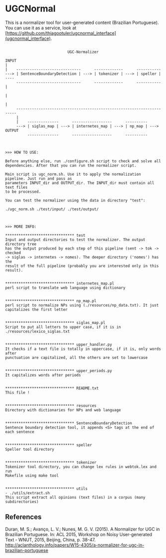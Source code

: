 # UGCNormal

This is a normalizer tool for user-generated content (Brazilian Portuguese). You can use it as a service, look at [https://github.com/thiagootuler/ugcnormal_interface](ugcnormal_interface).


```

                            UGC-Normalizer

INPUT
|
|    -----------------------------      -------------      -----------
---> | SentenceBoundaryDetection | ---> | tokenizer | ---> | speller | ----
     -----------------------------      -------------      -----------    |
                                                                          |
                                                                          |
     ----------------------------------------------------------------------
     |
     |    --------------      ------------------      ----------
     ---> | siglas_map | ---> | internetes_map | ---> | np_map | ---> OUTPUT
          --------------      ------------------      ----------



>>> HOW TO USE:

Before anything else, run ./configure.sh script to check and solve all
dependencies. After that you can run the normalizer script.

Main script is ugc_norm.sh. Use it to apply the normalization pipeline. Just run and pass as
parameters INPUT_dir and OUTPUT_dir. The INPUT_dir must contain all text files
to be processed.

You can test the normalizer using the data in directory "test":

./ugc_norm.sh ./test/input/ ./test/output/



>>> MORE INFO:

******************************* test
Input and output directories to test the normalizer. The output directory tree
has the output produced by each step of this pipeline (sent -> tok -> checked
-> siglas -> internetes -> nomes). The deeper directory ('nomes') has the
result of the full pipeline (probably you are interested only in this result).


******************************* internetes_map.pl
perl script to translate web language using dictionary


******************************* np_map.pl
perl script to normalize NPs using (./resources/np_data.txt). It just
capitalizes the first letter


******************************* siglas_map.pl
Script to put all letters to upper case, if it is in ./resources/lexico_siglas.txt


******************************* upper_handler.py
It checks if a text file is totally in uppercase, if it is, only words after
punctuation are capitalized, all the others are set to lowercase


******************************* upper_periods.py
It capitalizes words after periods


******************************* README.txt
This file !


******************************* resources
Directory with dictionaries for NPs and web language


******************************* SentenceBoundaryDetection
Sentence boundary detection tool, it appends <S> tags at the end of each sentence


******************************* speller
Speller tool directory


******************************* tokenizer
Tokenizer tool directory, you can change lex rules in webtok.lex and run
Makefile using make tool


******************************* utils
- ./utils/extract.sh
This script extract all opinions (text files) in a corpus (many
subdirectories)
```

## References
Duran, M. S.; Avanço, L. V.; Nunes, M. G. V. (2015). A Normalizer for UGC in Brazilian Portuguese. In: ACL 2015, Workshop on Noisy User-generated Text - WNUT, 2015, Beijing, China, p. 38-47.
<http://aclanthology.info/papers/W15-4305/a-normalizer-for-ugc-in-brazilian-portuguese>
